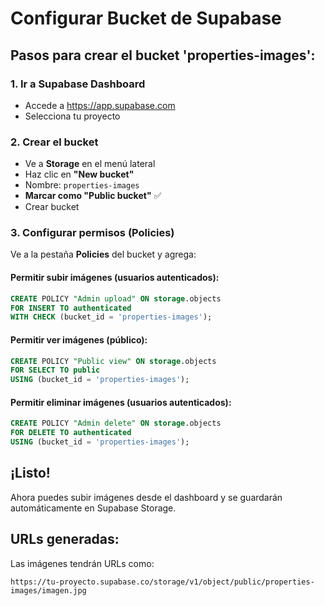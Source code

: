 # Configurar Bucket de Supabase

## Pasos para crear el bucket 'properties-images':

### 1. Ir a Supabase Dashboard
- Accede a https://app.supabase.com
- Selecciona tu proyecto

### 2. Crear el bucket
- Ve a **Storage** en el menú lateral
- Haz clic en **"New bucket"**
- Nombre: `properties-images`
- **Marcar como "Public bucket"** ✅
- Crear bucket

### 3. Configurar permisos (Policies)
Ve a la pestaña **Policies** del bucket y agrega:

#### Permitir subir imágenes (usuarios autenticados):
```sql
CREATE POLICY "Admin upload" ON storage.objects
FOR INSERT TO authenticated
WITH CHECK (bucket_id = 'properties-images');
```

#### Permitir ver imágenes (público):
```sql
CREATE POLICY "Public view" ON storage.objects
FOR SELECT TO public
USING (bucket_id = 'properties-images');
```

#### Permitir eliminar imágenes (usuarios autenticados):
```sql
CREATE POLICY "Admin delete" ON storage.objects
FOR DELETE TO authenticated
USING (bucket_id = 'properties-images');
```

## ¡Listo! 
Ahora puedes subir imágenes desde el dashboard y se guardarán automáticamente en Supabase Storage.

## URLs generadas:
Las imágenes tendrán URLs como:
```
https://tu-proyecto.supabase.co/storage/v1/object/public/properties-images/imagen.jpg
``` 